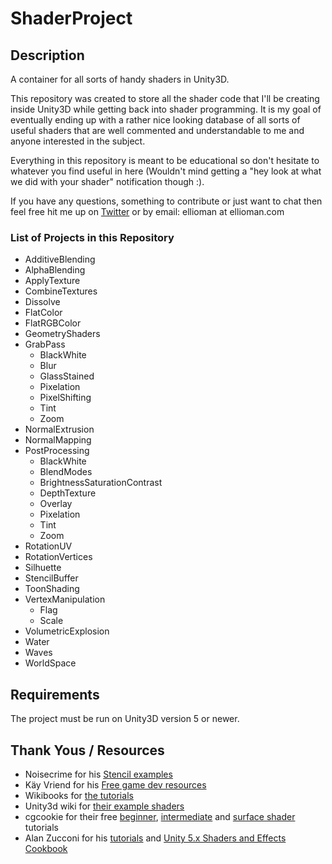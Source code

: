 # ShaderProject

## Description ##
A container for all sorts of handy shaders in Unity3D.

This repository was created to store all the shader code that I'll be creating inside Unity3D while getting back into shader programming. It is my goal of eventually ending up with a rather nice looking database of all sorts of useful shaders that are well commented and understandable to me and anyone interested in the subject.

Everything in this repository is meant to be educational so don't hesitate to whatever you find useful in here (Wouldn't mind getting a "hey look at what we did with your shader" notification though :).

If you have any questions, something to contribute or just want to chat then feel free hit me up on  [Twitter](https://twitter.com/ellioman) or by email: ellioman at ellioman.com

### List of Projects in this Repository ###
	
* AdditiveBlending
* AlphaBlending
* ApplyTexture
* CombineTextures
* Dissolve
* FlatColor
* FlatRGBColor
* GeometryShaders
* GrabPass
	* BlackWhite
	* Blur
	* GlassStained
	* Pixelation
	* PixelShifting
	* Tint
	* Zoom
* NormalExtrusion
* NormalMapping
* PostProcessing
	* BlackWhite
	* BlendModes
	* BrightnessSaturationContrast
	* DepthTexture
	* Overlay
	* Pixelation
	* Tint
	* Zoom
* RotationUV
* RotationVertices
* Silhuette
* StencilBuffer
* ToonShading
* VertexManipulation
	* Flag
	* Scale
* VolumetricExplosion
* Water
* Waves
* WorldSpace

## Requirements ##
The project must be run on Unity3D version 5 or newer.

## Thank Yous / Resources ##

* Noisecrime for his [Stencil examples](http://forum.unity3d.com/threads/unity-4-2-stencils-for-portal-rendering.191890/)
* Käy Vriend for his [Free game dev resources](http://kay-vriend.blogspot.dk/2012/09/medieval-stonework.html)
* Wikibooks for [the tutorials](https://en.wikibooks.org/wiki/Cg_Programming/Unity)
* Unity3d wiki for [their example shaders](http://wiki.unity3d.com/index.php/Shaders)
* cgcookie for their free [beginner](https://cgcookie.com/archive/noob-to-pro-shader-writing-for-unity-4-beginner/), [intermediate](https://cgcookie.com/archive/noob-to-pro-shader-writing-for-unity-4-intermediate/) and [surface shader](https://cgcookie.com/archive/introduction-to-surface-shaders-in-unity/) tutorials
* Alan Zucconi for his [tutorials](http://www.alanzucconi.com/2015/07/08/screen-shaders-and-postprocessing-effects-in-unity3d/) and [Unity 5.x Shaders and Effects Cookbook](http://www.amazon.com/gp/product/B019ZNWJ5G?psc=1&redirect=true&ref_=oh_aui_d_detailpage_o00_)
